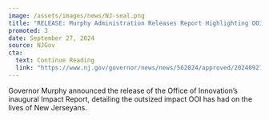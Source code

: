 ```yaml
---
image: /assets/images/news/NJ-seal.png
title: "RELEASE: Murphy Administration Releases Report Highlighting OOI’s Impact"
promoted: 3 
date: September 27, 2024
source: NJGov
cta:
  text: Continue Reading
  link: "https://www.nj.gov/governor/news/news/562024/approved/20240927b.shtml"
---
```


Governor Murphy announced the release of the Office of Innovation’s inaugural Impact Report, detailing the outsized impact OOI has had on the lives of New Jerseyans.
